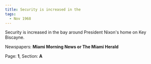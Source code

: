 ```yaml
---  
title: Security is increased in the  
tags:  
  - Nov 1968  
---  
```

  
Security is increased in the bay around President Nixon's home on Key Biscayne.  
  
Newspapers: **Miami Morning News or The Miami Herald**  
  
Page: **1**, Section: **A** 
